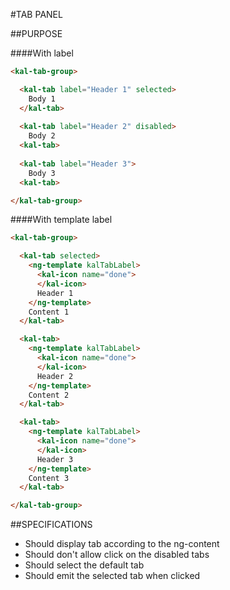 #TAB PANEL

##PURPOSE

####With label

```html
<kal-tab-group>

  <kal-tab label="Header 1" selected>
    Body 1
  </kal-tab>
  
  <kal-tab label="Header 2" disabled>
    Body 2
  <kal-tab>
  
  <kal-tab label="Header 3">
    Body 3
  <kal-tab>

</kal-tab-group>
```

####With template label

```html
<kal-tab-group>

  <kal-tab selected>
    <ng-template kalTabLabel>
      <kal-icon name="done">
      </kal-icon>
      Header 1
    </ng-template>
    Content 1
  </kal-tab>

  <kal-tab>
    <ng-template kalTabLabel>
      <kal-icon name="done">
      </kal-icon>
      Header 2
    </ng-template>
    Content 2
  </kal-tab>

  <kal-tab>
    <ng-template kalTabLabel>
      <kal-icon name="done">
      </kal-icon>
      Header 3
    </ng-template>
    Content 3
  </kal-tab>

</kal-tab-group>

```

##SPECIFICATIONS

* Should display tab according to the ng-content
* Should don't allow click on the disabled tabs
* Should select the default tab
* Should emit the selected tab when clicked
